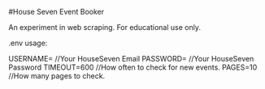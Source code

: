 #House Seven Event Booker

An experiment in web scraping. For educational use only.

.env usage:

USERNAME= //Your HouseSeven Email
PASSWORD= //Your HouseSeven Password
TIMEOUT=600 //How often to check for new events.
PAGES=10 //How many pages to check.
